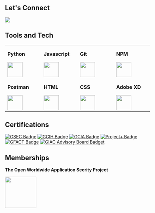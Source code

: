 ## Let's Connect
[![](https://img.shields.io/badge/linkedin-blue?&style=for-the-badge&logo=linkedin)](https://www.linkedin.com/in/alxbaker/)

## Tools and Tech
<table>
    <tr>
        <td height="100" width="100">
            <p><strong>Python</strong></p>
            <img src="https://cdn.simpleicons.org/python" height="48" width="48"/>
        </td>
        <td height="100" width="100">
            <p><strong>Javascript</strong></p>
            <img src="https://cdn.simpleicons.org/javascript" height="48" width="48"/>
        </td>
        <td height="100" width="100">
            <p><strong>Git</strong></p>
            <img src="https://cdn.simpleicons.org/git" height="48" width="48"/>
        </td>
        <td height="100" width="100">
            <p><strong>NPM</strong></p>
            <img src="https://cdn.simpleicons.org/npm" height="48" width="48"/>
        </td>
    </tr>
    <tr>
        <td height="100" width="100">
            <p><strong>Postman</strong></p>
            <img src="https://cdn.simpleicons.org/postman" height="48" width="48"/>
        </td>
        <td height="100" width="100">
            <p><strong>HTML</strong></p>
            <img src="https://cdn.simpleicons.org/html5" height="48" width="48"/>
        </td>
        <td height="100" width="100">
            <p><strong>CSS</strong></p>
            <img src="https://cdn.simpleicons.org/css3" height="48" width="48"/>
        </td>
        <td height="100" width="100">
            <p><strong>Adobe XD</strong></p>
            <img src="https://cdn.simpleicons.org/adobexd" height="48" width="48">
        </td>
    </tr>
</table>

## Certifications
[![GSEC Badge](https://img.shields.io/badge/-GSEC-lightgrey?logo=credly&style=for-the-badge)](https://www.youracclaim.com/badges/f49f713f-13bd-4898-aa41-8f52f0b4ed1a)
[![GCIH Badge](https://img.shields.io/badge/-GCIH-lightgrey?logo=credly&style=for-the-badge)](https://www.youracclaim.com/badges/0ea6ac81-eb1c-49b4-8f78-21fa2462eb23)
[![GCIA Badge](https://img.shields.io/badge/-GCIA-lightgrey?logo=credly&style=for-the-badge)](https://www.youracclaim.com/badges/04b53556-77d1-4b96-bcc5-50a32d881e0d)
[![Project+ Badge](https://img.shields.io/badge/-Project+-lightgrey?logo=credly&style=for-the-badge)](https://www.credly.com/badges/d284df62-4cc6-4c86-b270-4e3f10af2b6f)
[![GFACT Badge](https://img.shields.io/badge/-GFACT-lightgrey?logo=credly&style=for-the-badge)](https://www.credly.com/badges/f1f1f801-fd91-4cdc-9f02-86e53aee5adc)
[![GIAC Advisory Board Badget](https://img.shields.io/badge/-GIAC%20Advisory%20Board-lightgrey?logo=credly&style=for-the-badge)](https://www.youracclaim.com/badges/93270f70-a48f-40eb-8ede-841df37ad1d4)


## Memberships
<p><strong>The Open Worldwide Application Secrity Project</strong></p>
<picture>
    <source media="(prefers-color-scheme: dark)" srcset="https://cdn.simpleicons.org/owasp/white" />
    <source media="(prefers-color-scheme: light)" srcset="https://cdn.simpleicons.org/owasp"/>
    <img src="https://cdn.simpleicons.org/owasp/white" height="100"/>
</picture>

